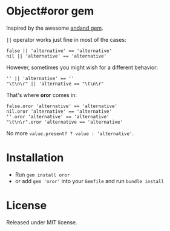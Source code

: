 # Object#oror gem

Inspired by the awesome [andand gem](https://github.com/raganwald/andand).

`||` operator works just fine in most of the cases:

```
false || 'alternative' == 'alternative'
nil || 'alternative' == 'alternative'
```

However, sometimes you might wish for a different behavior:

```
'' || 'alternative' == '' 
"\t\n\r" || 'alternative == "\t\n\r"
```

That's where **oror** comes in:

```
false.oror 'alternative' == 'alternative'
nil.oror 'alternative' == 'alternative'
''.oror 'alternative' == 'alternative' 
"\t\n\r".oror 'alternative == 'alternative' 
```

No more `value.present? ? value : 'alternative'`.

# Installation

* Run `gem install oror` 
* or add `gem 'oror'` into your `Gemfile` and run `bundle install`

# License

Released under MIT license.
